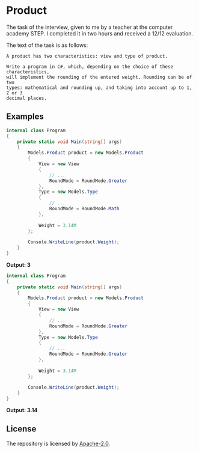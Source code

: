 # Product

The task of the interview, given to me by a teacher at the computer academy
STEP. I completed it in two hours and received a 12/12 evaluation.

The text of the task is as follows:

```
A product has two characteristics: view and type of product.

Write a program in C#, which, depending on the choice of these characteristics,
will implement the rounding of the entered weight. Rounding can be of two
types: mathematical and rounding up, and taking into account up to 1, 2 or 3
decimal places.
```

## Examples

```C#
internal class Program
{
    private static void Main(string[] args)
    {
        Models.Product product = new Models.Product
        {
            View = new View
            {
                // ...
                RoundMode = RoundMode.Greater
            },
            Type = new Models.Type
            {
                // ...
                RoundMode = RoundMode.Math
            },
            
            Weight = 3.14M
        };
        
        Console.WriteLine(product.Weight);
    }
}
```

**Output: 3**

```C#
internal class Program
{
    private static void Main(string[] args)
    {
        Models.Product product = new Models.Product
        {
            View = new View
            {
                // ...
                RoundMode = RoundMode.Greater
            },
            Type = new Models.Type
            {
                // ...
                RoundMode = RoundMode.Greater
            },
            
            Weight = 3.14M
        };
        
        Console.WriteLine(product.Weight);
    }
}
```

**Output: 3.14**

## License

The repository is licensed by [Apache-2.0](https://github.com/liannoi/product/blob/master/LICENSE).

